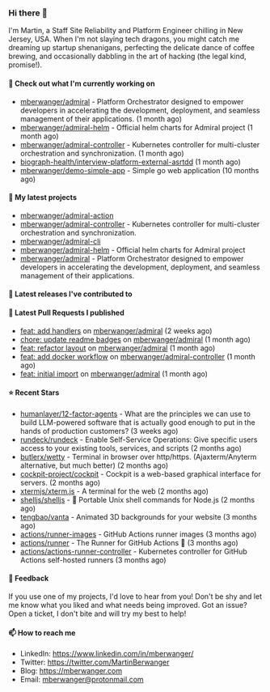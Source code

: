 ### Hi there 👋

I'm Martin, a Staff Site Reliability and Platform Engineer chilling in New Jersey, USA. When I'm not slaying tech dragons, you might catch me dreaming up startup shenanigans, perfecting the delicate dance of coffee brewing, and occasionally dabbling in the art of hacking (the legal kind, promise!). 

#### 👷 Check out what I'm currently working on

- [mberwanger/admiral](https://github.com/mberwanger/admiral) - Platform Orchestrator designed to empower developers in accelerating the development, deployment, and seamless management of their applications. (1 month ago)
- [mberwanger/admiral-helm](https://github.com/mberwanger/admiral-helm) - Official helm charts for Admiral project (1 month ago)
- [mberwanger/admiral-controller](https://github.com/mberwanger/admiral-controller) - Kubernetes controller for multi-cluster orchestration and synchronization. (1 month ago)
- [biograph-health/interview-platform-external-asrtdd](https://github.com/biograph-health/interview-platform-external-asrtdd) (1 month ago)
- [mberwanger/demo-simple-app](https://github.com/mberwanger/demo-simple-app) - Simple go web application (10 months ago)

#### 🌱 My latest projects

- [mberwanger/admiral-action](https://github.com/mberwanger/admiral-action)
- [mberwanger/admiral-controller](https://github.com/mberwanger/admiral-controller) - Kubernetes controller for multi-cluster orchestration and synchronization.
- [mberwanger/admiral-cli](https://github.com/mberwanger/admiral-cli)
- [mberwanger/admiral-helm](https://github.com/mberwanger/admiral-helm) - Official helm charts for Admiral project
- [mberwanger/admiral](https://github.com/mberwanger/admiral) - Platform Orchestrator designed to empower developers in accelerating the development, deployment, and seamless management of their applications.

#### 🔭 Latest releases I've contributed to


#### 🔨 Latest Pull Requests I published

- [feat: add handlers](https://github.com/mberwanger/admiral/pull/33) on [mberwanger/admiral](https://github.com/mberwanger/admiral) (2 weeks ago)
- [chore: update readme badges](https://github.com/mberwanger/admiral/pull/28) on [mberwanger/admiral](https://github.com/mberwanger/admiral) (1 month ago)
- [feat: refactor layout](https://github.com/mberwanger/admiral/pull/24) on [mberwanger/admiral](https://github.com/mberwanger/admiral) (1 month ago)
- [feat: add docker workflow](https://github.com/mberwanger/admiral-controller/pull/1) on [mberwanger/admiral-controller](https://github.com/mberwanger/admiral-controller) (1 month ago)
- [feat: initial import](https://github.com/mberwanger/admiral/pull/1) on [mberwanger/admiral](https://github.com/mberwanger/admiral) (1 month ago)

#### ⭐ Recent Stars

- [humanlayer/12-factor-agents](https://github.com/humanlayer/12-factor-agents) - What are the principles we can use to build LLM-powered software that is actually good enough to put in the hands of production customers? (3 weeks ago)
- [rundeck/rundeck](https://github.com/rundeck/rundeck) - Enable Self-Service Operations: Give specific users access to your existing tools, services, and scripts (2 months ago)
- [butlerx/wetty](https://github.com/butlerx/wetty) - Terminal in browser over http/https. (Ajaxterm/Anyterm alternative, but much better) (2 months ago)
- [cockpit-project/cockpit](https://github.com/cockpit-project/cockpit) - Cockpit is a web-based graphical interface for servers. (2 months ago)
- [xtermjs/xterm.js](https://github.com/xtermjs/xterm.js) - A terminal for the web (2 months ago)
- [shelljs/shelljs](https://github.com/shelljs/shelljs) - :shell: Portable Unix shell commands for Node.js (2 months ago)
- [tengbao/vanta](https://github.com/tengbao/vanta) - Animated 3D backgrounds for your website (3 months ago)
- [actions/runner-images](https://github.com/actions/runner-images) - GitHub Actions runner images (3 months ago)
- [actions/runner](https://github.com/actions/runner) - The Runner for GitHub Actions :rocket: (3 months ago)
- [actions/actions-runner-controller](https://github.com/actions/actions-runner-controller) - Kubernetes controller for GitHub Actions self-hosted runners (3 months ago)

#### 💬 Feedback

If you use one of my projects, I'd love to hear from you! Don't be shy and let me know what you liked and what needs being improved. Got an issue? Open a ticket, I don't bite and will try my best to help!

#### 📫 How to reach me

- LinkedIn: https://www.linkedin.com/in/mberwanger/
- Twitter: https://twitter.com/MartinBerwanger
- Blog: https://mberwanger.com
- Email: mberwanger@protonmail.com
